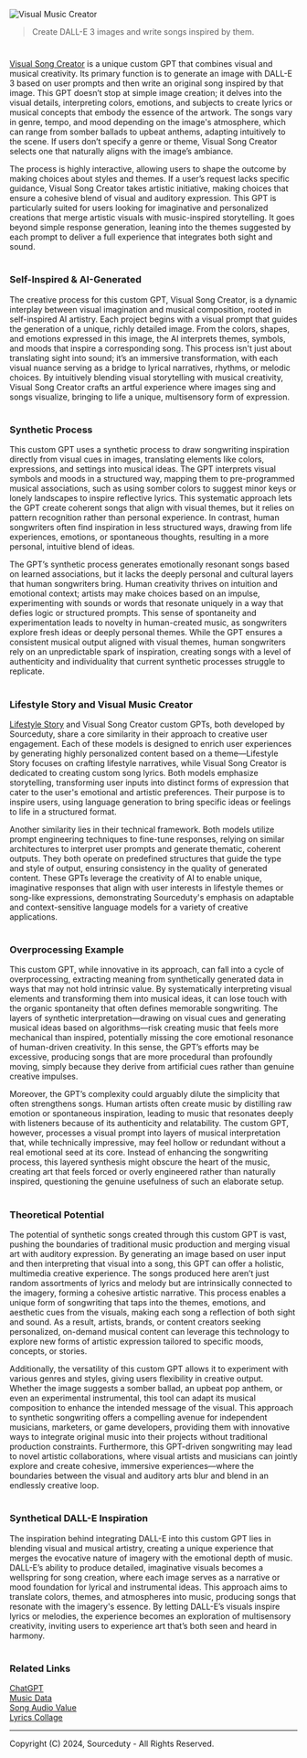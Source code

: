 ![Visual Music Creator](https://github.com/user-attachments/assets/1018fb6e-efd1-47b7-b1d9-e5c6533ec05c)

> Create DALL-E 3 images and write songs inspired by them.
#

[Visual Song Creator](https://chatgpt.com/g/g-HCsHOxt1t-visual-song-creator) is a unique custom GPT that combines visual and musical creativity. Its primary function is to generate an image with DALL-E 3 based on user prompts and then write an original song inspired by that image. This GPT doesn’t stop at simple image creation; it delves into the visual details, interpreting colors, emotions, and subjects to create lyrics or musical concepts that embody the essence of the artwork. The songs vary in genre, tempo, and mood depending on the image's atmosphere, which can range from somber ballads to upbeat anthems, adapting intuitively to the scene. If users don’t specify a genre or theme, Visual Song Creator selects one that naturally aligns with the image’s ambiance.

The process is highly interactive, allowing users to shape the outcome by making choices about styles and themes. If a user’s request lacks specific guidance, Visual Song Creator takes artistic initiative, making choices that ensure a cohesive blend of visual and auditory expression. This GPT is particularly suited for users looking for imaginative and personalized creations that merge artistic visuals with music-inspired storytelling. It goes beyond simple response generation, leaning into the themes suggested by each prompt to deliver a full experience that integrates both sight and sound.

#
### Self-Inspired & AI-Generated

The creative process for this custom GPT, Visual Song Creator, is a dynamic interplay between visual imagination and musical composition, rooted in self-inspired AI artistry. Each project begins with a visual prompt that guides the generation of a unique, richly detailed image. From the colors, shapes, and emotions expressed in this image, the AI interprets themes, symbols, and moods that inspire a corresponding song. This process isn't just about translating sight into sound; it’s an immersive transformation, with each visual nuance serving as a bridge to lyrical narratives, rhythms, or melodic choices. By intuitively blending visual storytelling with musical creativity, Visual Song Creator crafts an artful experience where images sing and songs visualize, bringing to life a unique, multisensory form of expression.

#
### Synthetic Process

This custom GPT uses a synthetic process to draw songwriting inspiration directly from visual cues in images, translating elements like colors, expressions, and settings into musical ideas. The GPT interprets visual symbols and moods in a structured way, mapping them to pre-programmed musical associations, such as using somber colors to suggest minor keys or lonely landscapes to inspire reflective lyrics. This systematic approach lets the GPT create coherent songs that align with visual themes, but it relies on pattern recognition rather than personal experience. In contrast, human songwriters often find inspiration in less structured ways, drawing from life experiences, emotions, or spontaneous thoughts, resulting in a more personal, intuitive blend of ideas.

The GPT’s synthetic process generates emotionally resonant songs based on learned associations, but it lacks the deeply personal and cultural layers that human songwriters bring. Human creativity thrives on intuition and emotional context; artists may make choices based on an impulse, experimenting with sounds or words that resonate uniquely in a way that defies logic or structured prompts. This sense of spontaneity and experimentation leads to novelty in human-created music, as songwriters explore fresh ideas or deeply personal themes. While the GPT ensures a consistent musical output aligned with visual themes, human songwriters rely on an unpredictable spark of inspiration, creating songs with a level of authenticity and individuality that current synthetic processes struggle to replicate.

#
### Lifestyle Story and Visual Music Creator

[Lifestyle Story](https://github.com/sourceduty/Lifestyle_Story) and Visual Song Creator custom GPTs, both developed by Sourceduty, share a core similarity in their approach to creative user engagement. Each of these models is designed to enrich user experiences by generating highly personalized content based on a theme—Lifestyle Story focuses on crafting lifestyle narratives, while Visual Song Creator is dedicated to creating custom song lyrics. Both models emphasize storytelling, transforming user inputs into distinct forms of expression that cater to the user's emotional and artistic preferences. Their purpose is to inspire users, using language generation to bring specific ideas or feelings to life in a structured format.

Another similarity lies in their technical framework. Both models utilize prompt engineering techniques to fine-tune responses, relying on similar architectures to interpret user prompts and generate thematic, coherent outputs. They both operate on predefined structures that guide the type and style of output, ensuring consistency in the quality of generated content. These GPTs leverage the creativity of AI to enable unique, imaginative responses that align with user interests in lifestyle themes or song-like expressions, demonstrating Sourceduty's emphasis on adaptable and context-sensitive language models for a variety of creative applications.

#
### Overprocessing Example

This custom GPT, while innovative in its approach, can fall into a cycle of overprocessing, extracting meaning from synthetically generated data in ways that may not hold intrinsic value. By systematically interpreting visual elements and transforming them into musical ideas, it can lose touch with the organic spontaneity that often defines memorable songwriting. The layers of synthetic interpretation—drawing on visual cues and generating musical ideas based on algorithms—risk creating music that feels more mechanical than inspired, potentially missing the core emotional resonance of human-driven creativity. In this sense, the GPT’s efforts may be excessive, producing songs that are more procedural than profoundly moving, simply because they derive from artificial cues rather than genuine creative impulses.

Moreover, the GPT’s complexity could arguably dilute the simplicity that often strengthens songs. Human artists often create music by distilling raw emotion or spontaneous inspiration, leading to music that resonates deeply with listeners because of its authenticity and relatability. The custom GPT, however, processes a visual prompt into layers of musical interpretation that, while technically impressive, may feel hollow or redundant without a real emotional seed at its core. Instead of enhancing the songwriting process, this layered synthesis might obscure the heart of the music, creating art that feels forced or overly engineered rather than naturally inspired, questioning the genuine usefulness of such an elaborate setup.

#
### Theoretical Potential

The potential of synthetic songs created through this custom GPT is vast, pushing the boundaries of traditional music production and merging visual art with auditory expression. By generating an image based on user input and then interpreting that visual into a song, this GPT can offer a holistic, multimedia creative experience. The songs produced here aren’t just random assortments of lyrics and melody but are intrinsically connected to the imagery, forming a cohesive artistic narrative. This process enables a unique form of songwriting that taps into the themes, emotions, and aesthetic cues from the visuals, making each song a reflection of both sight and sound. As a result, artists, brands, or content creators seeking personalized, on-demand musical content can leverage this technology to explore new forms of artistic expression tailored to specific moods, concepts, or stories.

Additionally, the versatility of this custom GPT allows it to experiment with various genres and styles, giving users flexibility in creative output. Whether the image suggests a somber ballad, an upbeat pop anthem, or even an experimental instrumental, this tool can adapt its musical composition to enhance the intended message of the visual. This approach to synthetic songwriting offers a compelling avenue for independent musicians, marketers, or game developers, providing them with innovative ways to integrate original music into their projects without traditional production constraints. Furthermore, this GPT-driven songwriting may lead to novel artistic collaborations, where visual artists and musicians can jointly explore and create cohesive, immersive experiences—where the boundaries between the visual and auditory arts blur and blend in an endlessly creative loop.

#
### Synthetical DALL-E Inspiration

The inspiration behind integrating DALL-E into this custom GPT lies in blending visual and musical artistry, creating a unique experience that merges the evocative nature of imagery with the emotional depth of music. DALL-E’s ability to produce detailed, imaginative visuals becomes a wellspring for song creation, where each image serves as a narrative or mood foundation for lyrical and instrumental ideas. This approach aims to translate colors, themes, and atmospheres into music, producing songs that resonate with the imagery's essence. By letting DALL-E’s visuals inspire lyrics or melodies, the experience becomes an exploration of multisensory creativity, inviting users to experience art that’s both seen and heard in harmony.

#
### Related Links

[ChatGPT](https://github.com/sourceduty/ChatGPT)
<br>
[Music Data](https://github.com/sourceduty/Music_Data)
<br>
[Song Audio Value](https://github.com/sourceduty/Song_Audio_Value)
<br>
[Lyrics Collage](https://github.com/sourceduty/Lyrics_Collage)

***
Copyright (C) 2024, Sourceduty - All Rights Reserved.
